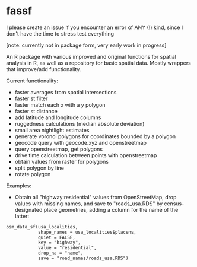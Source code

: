 # fassf

! please create an issue if you encounter an error of ANY (!) kind, since I don't have the time to stress test everything

[note: currently not in package form, very early work in progress]

An R package with various improved and original functions for spatial analysis in R, as well as a repository for basic spatial data. Mostly wrappers that improve/add functionality.

Current functionality:
- faster averages from spatial intersections
- faster st filter
- faster match each x with a y polygon
- faster st distance
- add latitude and longitude columns
- ruggedness calculations (median absolute deviation)
- small area nightlight estimates
- generate voronoi polygons for coordinates bounded by a polygon
- geocode query with geocode.xyz and openstreetmap
- query openstreetmap, get polygons
- drive time calculation between points with openstreetmap
- obtain values from raster for polygons
- split polygon by line
- rotate polygon

Examples:

- Obtain all "highway:residential" values from OpenStreetMap, drop values with missing names, and save to "roads_usa.RDS" by census-designated place geometries, adding a column for the name of the latter: 

```
osm_data_sf(usa_localities,
            shape_names = usa_localities$placens,
            quiet = FALSE,
            key = "highway",
            value = "residential",
            drop_na = "name",
            save = "road_names/roads_usa.RDS")
```
